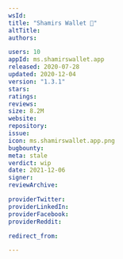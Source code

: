 ```yaml
---
wsId: 
title: "Shamirs Wallet 💎"
altTitle: 
authors:

users: 10
appId: ms.shamirswallet.app
released: 2020-07-28
updated: 2020-12-04
version: "1.3.1"
stars: 
ratings: 
reviews: 
size: 8.2M
website: 
repository: 
issue: 
icon: ms.shamirswallet.app.png
bugbounty: 
meta: stale
verdict: wip
date: 2021-12-06
signer: 
reviewArchive:

providerTwitter: 
providerLinkedIn: 
providerFacebook: 
providerReddit: 

redirect_from:

---
```


